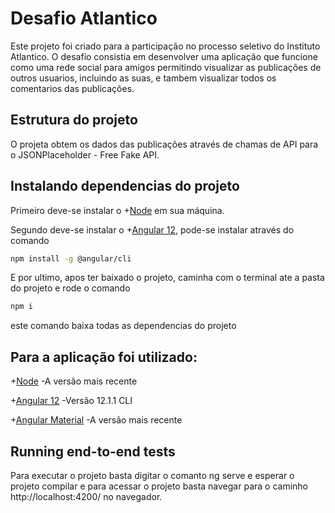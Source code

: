# Desafio Atlantico

Este projeto foi criado para a participação no processo seletivo do Instituto Atlantico. O desafio consistia em desenvolver uma aplicação que funcione como uma rede social para amigos permitindo visualizar as publicações de outros usuarios, incluindo as suas, e tambem visualizar todos os comentarios das publicações.

## Estrutura do projeto

O projeta obtem os dados das publicações através de chamas de API para o JSONPlaceholder - Free Fake API.

## Instalando dependencias do projeto

Primeiro deve-se instalar o +[Node](https://nodejs.org/en/) em sua máquina.

Segundo deve-se instalar o +[Angular 12](https://angular.io), pode-se instalar através do comando

```bash
npm install -g @angular/cli
```

E por ultimo, apos ter baixado o projeto, caminha com o terminal ate a pasta do projeto e rode o comando

```bash
npm i
```

este comando baixa todas as dependencias do projeto

## Para a aplicação foi utilizado:

+[Node](https://nodejs.org/en/)
	-A versão mais recente

+[Angular 12](https://angular.io)
	-Versão 12.1.1 CLI

+[Angular Material](https://material.angular.io)
	-A versão mais recente

## Running end-to-end tests

Para executar o projeto basta digitar o comanto ng serve e esperar o projeto compilar e para acessar o projeto basta navegar para o caminho http://localhost:4200/ no navegador.